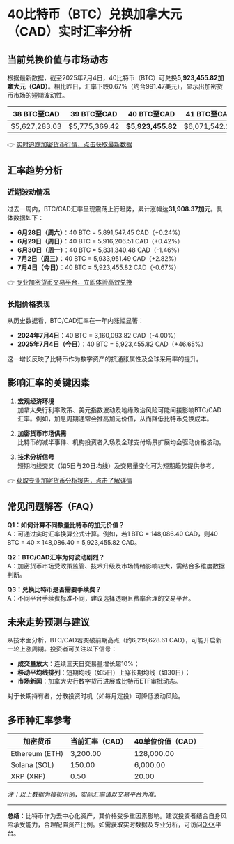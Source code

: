 # 40比特币（BTC）兑换加拿大元（CAD）实时汇率分析  

## 当前兑换价值与市场动态  

根据最新数据，截至2025年7月4日，40比特币（BTC）可兑换**5,923,455.82加拿大元（CAD）**。相比昨日，汇率下跌0.67%（约合991.47美元），显示出加密货币市场的短期波动性。  

| 38 BTC至CAD | 39 BTC至CAD | **40 BTC至CAD** | 41 BTC至CAD | 42 BTC至CAD |  
| --- | --- | --- | --- | --- |  
| $5,627,283.03 | $5,775,369.42 | **$5,923,455.82** | $6,071,542.21 | $6,219,628.61 |  

👉 [实时追踪加密货币行情，点击获取最新数据](https://bit.ly/okx_welcome)  

## 汇率趋势分析  

### 近期波动情况  
过去一周内，BTC/CAD汇率呈现震荡上行趋势，累计涨幅达**31,908.37加元**。具体数据如下：  
- **6月28日（周六）**：40 BTC = 5,891,547.45 CAD（+0.24%）  
- **6月29日（周日）**：40 BTC = 5,916,206.51 CAD（+0.42%）  
- **6月30日（周一）**：40 BTC = 5,831,340.48 CAD（-1.46%）  
- **7月2日（周三）**：40 BTC = 5,933,951.49 CAD（+2.82%）  
- **7月4日（今日）**：40 BTC = 5,923,455.82 CAD（-0.67%）  

👉 [专业加密货币交易平台，立即体验高效兑换](https://bit.ly/okx_welcome)  

### 长期价格表现  
从历史数据看，BTC/CAD汇率在一年内涨幅显著：  
- **2024年7月4日**：40 BTC = 3,160,093.82 CAD（-4.00%）  
- **2025年7月4日（今日）**：40 BTC = 5,923,455.82 CAD（+46.65%）  

这一增长反映了比特币作为数字资产的抗通胀属性及全球采用率的提升。  

## 影响汇率的关键因素  

1. **宏观经济环境**  
   加拿大央行利率政策、美元指数波动及地缘政治风险可能间接影响BTC/CAD汇率。例如，加息周期通常会推高加元价值，从而降低比特币兑换成本。  

2. **加密货币市场供需**  
   比特币的减半事件、机构投资者入场及全球支付场景扩展均会驱动价格波动。  

3. **技术分析信号**  
   短期均线交叉（如5日与20日均线）及交易量变化可为短期趋势提供参考。  

👉 [获取专业加密货币分析报告，点击了解详情](https://bit.ly/okx_welcome)  

## 常见问题解答（FAQ）  

**Q1：如何计算不同数量比特币的加元价值？**  
A：可通过实时汇率换算公式计算。例如，若1 BTC = 148,086.40 CAD，则40 BTC = 40 × 148,086.40 = 5,923,455.82 CAD。  

**Q2：BTC/CAD汇率为何波动剧烈？**  
A：加密货币市场受政策监管、技术升级及市场情绪影响较大，需结合多维度数据判断。  

**Q3：兑换比特币是否需要手续费？**  
A：不同平台手续费标准不同，建议选择透明且费率合理的交易平台。  

## 未来走势预测与建议  

从技术面分析，BTC/CAD若突破前期高点（约6,219,628.61 CAD），可能开启新一轮上涨周期。投资者可关注以下信号：  
- **成交量放大**：连续三天日交易量增长超10%；  
- **移动平均线排列**：短期均线（如5日）上穿长期均线（如30日）；  
- **市场新闻**：加拿大央行数字货币进展或比特币ETF审批动态。  

对于长期持有者，分散投资时机（如每月定投）可降低波动风险。  

## 多币种汇率参考  

| 加密货币 | 当前汇率（CAD） | 40单位价值（CAD） |  
| --- | --- | --- |  
| Ethereum (ETH) | 3,200.00 | 128,000.00 |  
| Solana (SOL) | 150.00 | 6,000.00 |  
| XRP (XRP) | 0.50 | 20.00 |  

*注：以上数据为模拟示例，实际汇率请以交易平台为准。*  

---

**总结**：比特币作为去中心化资产，其价格受多重因素影响。建议投资者结合自身风险承受能力，合理配置资产比例。如需获取实时数据及专业分析，可访问[OKX](https://bit.ly/okx_welcome)平台。
